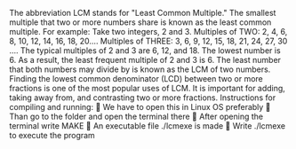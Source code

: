 The abbreviation LCM stands for "Least Common Multiple." The 
smallest multiple that two or more numbers share is known as the least 
common multiple.
For example: Take two integers, 2 and 3.
Multiples of TWO: 2, 4, 6, 8, 10, 12, 14, 16, 18, 20….
Multiples of THREE: 3, 6, 9, 12, 15, 18, 21, 24, 27, 30 ….
The typical multiples of 2 and 3 are 6, 12, and 18. The lowest number is 
6. As a result, the least frequent multiple of 2 and 3 is 6.
The least number that both numbers may divide by is known as the 
LCM of two numbers.
Finding the lowest common denominator (LCD) between two or more 
fractions is one of the most popular uses of LCM. It is important for 
adding, taking away from, and contrasting two or more fractions.
Instructions for compiling and running:
 We have to open this in Linux OS preferably 
 Than go to the folder and open the terminal there
 After opening the terminal write MAKE
 An executable file ./lcmexe is made
 Write ./lcmexe to execute the program
